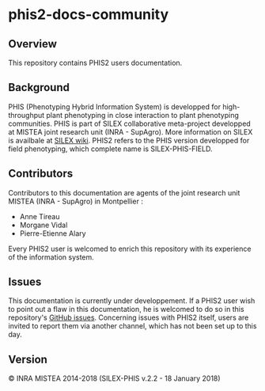 # phis2-docs-community

## Overview
This repository contains PHIS2 users documentation.

## Background
PHIS (Phenotyping Hybrid Information System) is developped for high-throughput plant phenotyping in close interaction to plant phenotyping communities.
PHIS is part of SILEX collaborative meta-project developped at MISTEA joint research unit (INRA - SupAgro).
More information on SILEX is availbale at [SILEX wiki](https://mulcyber.toulouse.inra.fr/plugins/mediawiki/wiki/silex/index.php/Accueil "SILEX wiki Main Page").
PHIS2 refers to the PHIS version developped for field phenotyping, which complete name is SILEX-PHIS-FIELD.

## Contributors
Contributors to this documentation are agents of the joint research unit MISTEA (INRA - SupAgro) in Montpellier :
- Anne Tireau
- Morgane Vidal
- Pierre-Etienne Alary

Every PHIS2 user is welcomed to enrich this repository with its experience of the information system.

## Issues
This documentation is currently under developpement.
If a PHIS2 user wish to point out a flaw in this documentation, he is welcomed to do so in this repository's [GitHub issues](https://github.com/OpenSILEX/phis2-docs-community/issues).
Concerning issues with PHIS2 itself, users are invited to report them via another channel, which has not been set up to this day.

## Version
&copy; INRA MISTEA 2014-2018 (SILEX-PHIS v.2.2 - 18 January 2018)
